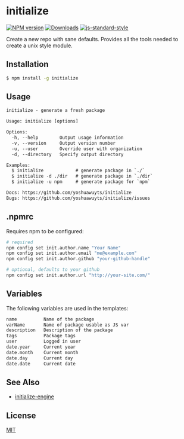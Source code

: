 # initialize
[![NPM version][npm-image]][npm-url]
[![Downloads][downloads-image]][downloads-url]
[![js-standard-style][standard-image]][standard-url]

Create a new repo with sane defaults. Provides all the tools needed to create
a unix style module.

## Installation
```sh
$ npm install -g initialize
```

## Usage
```txt
initialize - generate a fresh package

Usage: initialize [options]

Options:
  -h, --help        Output usage information
  -v, --version     Output version number
  -u, --user        Override user with organization
  -d, --directory   Specify output directory

Examples:
  $ initialize            # generate package in `./`
  $ initialize -d ./dir   # generate package in `./dir`
  $ initialize -u npm     # generate package for `npm`

Docs: https://github.com/yoshuawuyts/initialize
Bugs: https://github.com/yoshuawuyts/initialize/issues
```

## .npmrc
Requires npm to be configured:
```sh
# required
npm config set init.author.name "Your Name"
npm config set init.author.email "me@example.com"
npm config set init.author.github "your-github-handle"

# optional, defaults to your github
npm config set init.author.url "http://your-site.com/"
```

## Variables
The following variables are used in the templates:
```txt
name          Name of the package
varName       Name of package usable as JS var
description   Description of the package
tags          Package tags
user          Logged in user
date.year     Current year
date.month    Current month
date.day      Current day
date.date     Current date
```

## See Also
- [initialize-engine](https://www.npmjs.com/package/initialize-engine)

## License
[MIT](https://tldrlegal.com/license/mit-license)

[npm-image]: https://img.shields.io/npm/v/initialize.svg?style=flat-square
[npm-url]: https://npmjs.org/package/initialize
[downloads-image]: http://img.shields.io/npm/dm/initialize.svg?style=flat-square
[downloads-url]: https://npmjs.org/package/initialize
[standard-image]: https://img.shields.io/badge/code%20style-standard-brightgreen.svg?style=flat-square
[standard-url]: https://github.com/feross/standard
